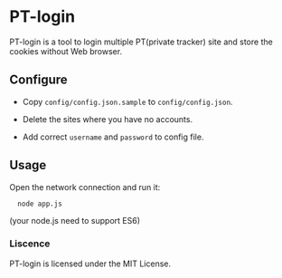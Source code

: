 # PT-login

PT-login is a tool to login multiple PT(private tracker) site and 
store the cookies without Web browser.

## Configure

* Copy `config/config.json.sample` to `config/config.json`.

* Delete the sites where you have no accounts.

* Add correct `username` and `password` to config file.

## Usage

Open the network connection and run it:
```
  node app.js
```

(your node.js need to support ES6)

### Liscence

PT-login is licensed under the MIT License.

